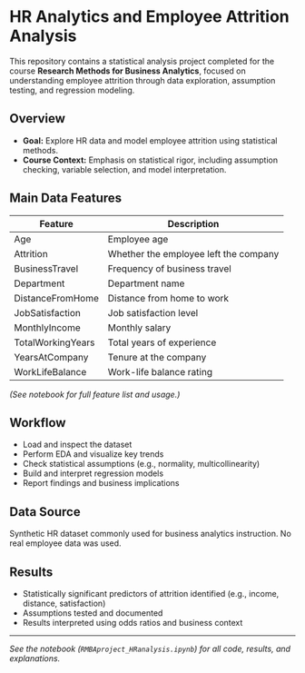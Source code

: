 # HR Analytics and Employee Attrition Analysis

This repository contains a statistical analysis project completed for the course **Research Methods for Business Analytics**, focused on understanding employee attrition through data exploration, assumption testing, and regression modeling.

## Overview

- **Goal:** Explore HR data and model employee attrition using statistical methods.
- **Course Context:** Emphasis on statistical rigor, including assumption checking, variable selection, and model interpretation.

## Main Data Features

| Feature                 | Description                                                       |
|------------------------|-------------------------------------------------------------------|
| Age                    | Employee age                                                      |
| Attrition              | Whether the employee left the company                             |
| BusinessTravel         | Frequency of business travel                                      |
| Department             | Department name                                                   |
| DistanceFromHome       | Distance from home to work                                        |
| JobSatisfaction        | Job satisfaction level                                            |
| MonthlyIncome          | Monthly salary                                                    |
| TotalWorkingYears      | Total years of experience                                         |
| YearsAtCompany         | Tenure at the company                                             |
| WorkLifeBalance        | Work-life balance rating                                          |

*(See notebook for full feature list and usage.)*

## Workflow

- Load and inspect the dataset
- Perform EDA and visualize key trends
- Check statistical assumptions (e.g., normality, multicollinearity)
- Build and interpret regression models
- Report findings and business implications

## Data Source

Synthetic HR dataset commonly used for business analytics instruction. No real employee data was used.

## Results

- Statistically significant predictors of attrition identified (e.g., income, distance, satisfaction)
- Assumptions tested and documented
- Results interpreted using odds ratios and business context

---

_See the notebook (`RMBAproject_HRanalysis.ipynb`) for all code, results, and explanations._

